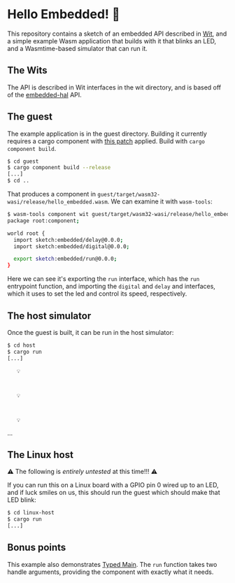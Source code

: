 # Hello Embedded! 👋

This repository contains a sketch of an embedded API described in [Wit],
and a simple example Wasm application that builds with it that blinks
an LED, and a Wasmtime-based simulator that can run it.

[Wit]: https://github.com/WebAssembly/component-model/blob/main/design/mvp/WIT.md

## The Wits

The API is described in Wit interfaces in the wit directory, and is based off
of the [embedded-hal] API.

## The guest

The example application is in the guest directory. Building it currently
requires a cargo component with [this patch] applied. Build with
`cargo component build`.

```sh
$ cd guest
$ cargo component build --release
[...]
$ cd ..
```

That produces a component in `guest/target/wasm32-wasi/release/hello_embedded.wasm`.
We can examine it with `wasm-tools`:

```sh
$ wasm-tools component wit guest/target/wasm32-wasi/release/hello_embedded.wasm
package root:component;

world root {
  import sketch:embedded/delay@0.0.0;
  import sketch:embedded/digital@0.0.0;

  export sketch:embedded/run@0.0.0;
}
```

Here we can see it's exporting the `run` interface, which has the `run`
entrypoint function, and importing the `digital` and `delay` and interfaces,
which it uses to set the led and control its speed, respectively.

## The host simulator

Once the guest is built, it can be run in the host simulator:
```sh
$ cd host
$ cargo run
[...]
```

```
   💡
```
```
    
```
```
   💡
```
```
    
```
```
   💡
```
...

## The Linux host

⚠ The following is *entirely untested* at this time!!! ⚠

If you can run this on a Linux board with a GPIO pin 0 wired up to
an LED, and if luck smiles on us, this should run the guest which
should make that LED blink:

```sh
$ cd linux-host
$ cargo run
[...]
```

## Bonus points

This example also demonstrates [Typed Main]. The `run` function takes
two handle arguments, providing the component with exactly what it
needs.

[Typed Main]: https://sunfishcode.github.io/typed-main-wasi-presentation/chapter_1.html

[embedded-hal]: https://docs.rs/embedded-hal/latest/embedded_hal/
[this patch]: https://github.com/bytecodealliance/cargo-component/pull/231
